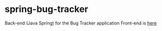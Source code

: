 # spring-bug-tracker
Back-end (Java Spring) for the Bug Tracker application
Front-end is [here](https://github.com/yuriyny/angular-bug-tracker/edit/main/README.md)
